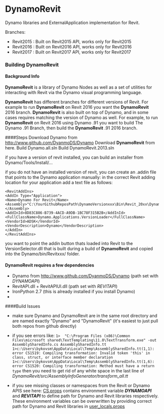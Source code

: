 DynamoRevit
===========

Dynamo libraries and ExternalApplication implementation for Revit.

Branches:
- Revit2015 : Built on Revit2015 API, works only for Revit2015
- Revit2016 : Built on Revit2016 API, works only for Revit2016
- Revit2017 : Built on Revit2017 API, works only for Revit2017


### Building DynamoRevit

#### Background Info
**DynamoRevit** is a library of Dynamo Nodes as well as a set of utilities for interacting with Revit via the Dynamo visual programming language.

**DynamoRevit** has different branches for different versions of Revit. For example to run **DynamoRevit** on Revit 2016 you want the **DynamoRevit** 2016 branch.
**DynamoRevit** is also built on top of Dynamo, and in some cases requires matching the version of Dynamo as well. For example, to run **DynamoRevit** on Revit 2016 using Dynamo .91 you want to build The Dynamo .91 Branch, then build the **DynamoRevit** .91 2016 branch.


####Steps
Download Dynamo from http://www.github.com/DyanmoDS/Dynamo
Download **DynamoRevit** from here.
Build Dynamo.all.sln
Build DynamoRevit.2013.sln

if you have a version of revit installed, you can build an installer from Dynamo/Tools/Install/...

if you do not have an installed version of revit, you can create an .addin file that points to the Dynamo application manually:
in the correct Revit adding location for your application add a text file as follows:

```<?xml version="1.0" encoding="utf-8" standalone="no"?>
<RevitAddIns>
<AddIn Type="Application">
<Name>Dynamo For Revit</Name>
<Assembly>"C:\YourGithubReposPath\DynamoVersionxxx\Bin\Revit_20xx\DynamoRevitVersionSelector.dll"</Assembly>
<AddInId>8D83C886-B739-4ACD-A9DB-1BC78F315B2B</AddInId>
<FullClassName>Dynamo.Applications.VersionLoader</FullClassName>
<VendorId>ADSK</VendorId>
<VendorDescription>Dynamo</VendorDescription>
</AddIn>
</RevitAddIns>
```

you want to point the addin button thats loaded into Revit to the VersionSelector.dll that is built during a build of  **DynamoRevit** and copied into the Dynamo/bin/Revitxxx/ folder.


#### DynamoRevit requires a few dependencies
* Dynamo from http://www.github.com/DyanmoDS/Dynamo (path set with *DYNAMOAPI*)
* RevitAPI.dll + RevitAPIUI.dll (path set with *REVITAPI*)
* IronPython 2.7 (this is already installed if you install Dynamo)
* 

####Build Issues
* make sure Dynamo and DynamoRevit are in the same root directory and are named exactly "Dynamo" and "DynamoRevit" (it's easiest to just pull both repos from github directly)

*  if you see errors like: ```1>  "C:\Program Files (x86)\Common Files\microsoft shared\TextTemplating\11.0\TextTransform.exe" -out AssemblySharedInfo.cs AssemblySharedInfo.tt
1>c:\Users\bykovsm\AppData\Local\Temp\AssemblySharedInfo.tt(1,1): error CS1519: Compiling transformation: Invalid token 'this' in class, struct, or interface member declaration
1>c:\Users\bykovsm\AppData\Local\Temp\AssemblySharedInfo.tt(1,6): error CS1520: Compiling transformation: Method must have a return type```  	then you need to get rid of any white space in the last line of *DynamoRevit/src/AssemblyInfoGenerator/transform_all.tt*

* if you see missing classes or namespaces from the Revit or Dynamo APIS see here: [CS.props](https://github.com/DynamoDS/DynamoRevit/blob/Revit2015/src/Config/CS.props) contains environment variable **_DYNAMOAPI_** and **_REVITAPI_** to define path for Dynamo and Revit libraries respectively.  These environment variables can be overwritten by providing correct path for Dynamo and Revit libraries in [user_locals.props](https://github.com/DynamoDS/DynamoRevit/blob/Revit2015/src/Config/user_local.props)